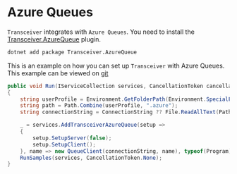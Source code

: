 # Azure Queues

`Transceiver` integrates with `Azure Queues`. You need to install the [Transceiver.AzureQueue](https://www.nuget.org/packages/Transceiver.AzureQueue) plugin.

```bash
dotnet add package Transceiver.AzureQueue
```

This is an example on how you can set up `Transceiver` with Azure Queues. This example can be viewed on [git](https://github.com/glacorSoul/Transceiver/blob/main/Trasceiver.Demo/Options/AzureQueueOptions.cs)

```csharp
public void Run(IServiceCollection services, CancellationToken cancellationToken)
{
    string userProfile = Environment.GetFolderPath(Environment.SpecialFolder.UserProfile);
    string path = Path.Combine(userProfile, ".azure");
    string connectionString = ConnectionString ?? File.ReadAllText(Path.Combine(path, "credentials"));

    _ = services.AddTransceiverAzureQueue(setup =>
    {
        setup.SetupServer(false);
        setup.SetupClient();
    }, name => new QueueClient(connectionString, name), typeof(Program).Assembly);
    RunSamples(services, CancellationToken.None);
}
```
